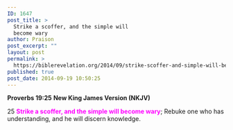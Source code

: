```yaml
---
ID: 1647
post_title: >
  Strike a scoffer, and the simple will
  become wary
author: Praison
post_excerpt: ""
layout: post
permalink: >
  https://biblerevelation.org/2014/09/strike-scoffer-and-simple-will-become-wary/
published: true
post_date: 2014-09-19 10:50:25
---
```

<strong>Proverbs 19:25</strong>
<strong> New King James Version (NKJV)</strong>

25 <span style="color: #ff00ff;"><strong>Strike a scoffer, and the simple will become wary</strong></span>;
Rebuke one who has understanding, and he will discern knowledge.